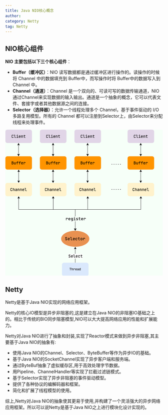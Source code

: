 ```yaml
---
title: Java NIO核心概念
author:
category: Netty
tag: Netty
---
```


## NIO核心组件

**NIO 主要包括以下三个核心组件**：

- **Buffer（缓冲区）**：NIO 读写数据都是通过缓冲区进行操作的。读操作的时候将 Channel 中的数据填充到
  Buffer中，而写操作时将 Buffer中的数据写入到 Channel 中。
- **Channel（通道）**：Channel 是一个双向的、可读可写的数据传输通道，NIO
  通过Channel来实现数据的输入输出。通道是一个抽象的概念，它可以代表文件、套接字或者其他数据源之间的连接。
- **Selector（选择器）**：允许一个线程处理多个
  Channel，基于事件驱动的 I/O 多路复用模型。所有的 Channel 都可以注册到Selector上，由Selector来分配线程来处理事件。

![Buffer、Channel、Selector关系](../pic/channel-buffer-selector.png)

## Netty

Netty是基于Java NIO实现的网络应用框架。

Netty的核心IO模型是异步非阻塞的,这是建立在Java NIO的非阻塞IO基础之上的。相比于传统的BIO同步阻塞模型,NIO可以大大提高网络应用的性能和扩展能力。

Netty对Java NIO进行了抽象和封装,实现了Reactor模式来做到异步非阻塞,其主要基于Java NIO的抽象有:

- 使用Java NIO的Channel、Selector、ByteBuffer等作为异步IO的基础。
- 基于Java NIO的SocketChannel实现了异步客户端和服务端。
- 通过ByteBuf抽象了虚拟缓存区,用于高效处理字节数据。
- 用Pipeline、ChannelHandler等实现了拦截过滤链模式。
- 基于Selector实现了异步非阻塞的事件驱动模型。
- 提供了各种协议的编解码器和框架。
- 简化和扩展了线程模型的使用。

综上,Netty对Java NIO的抽象使其更易于使用,并构建了一个灵活强大的异步网络应用框架。所以可以说Netty是基于Java
NIO之上进行模块化设计实现的。
